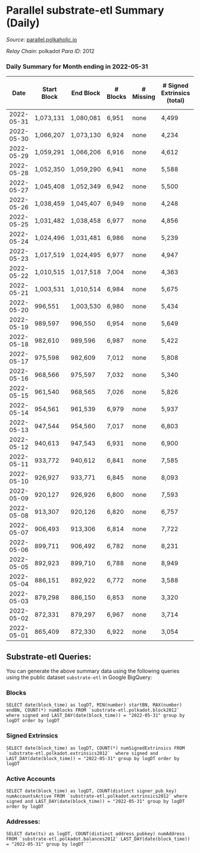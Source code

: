 # Parallel substrate-etl Summary (Daily)

_Source_: [parallel.polkaholic.io](https://parallel.polkaholic.io)

*Relay Chain*: polkadot
*Para ID*: 2012



### Daily Summary for Month ending in 2022-05-31


| Date | Start Block | End Block | # Blocks | # Missing | # Signed Extrinsics (total) | # Active Accounts | # Addresses with Balances | # Events | # Transfers | # XCM Transfers In | # XCM Transfers Out |
| ---- | ----------- | --------- | -------- | --------- | --------------------------- | ----------------- | ------------------------- | -------- | ----------- | ------------------ | ------------------- |
| 2022-05-31 | 1,073,131 | 1,080,081 | 6,951 | none | 4,499 | 639 | 38,284 | 52,031 | 9,282 ($2,837,954) | 118 ($254,022) | 54 ($106,310) |
| 2022-05-30 | 1,066,207 | 1,073,130 | 6,924 | none | 4,234 | 708 | 38,256 | 52,080 | 9,203 ($785,347) | 101 ($437,611) | 20 ($29,963.45) |
| 2022-05-29 | 1,059,291 | 1,066,206 | 6,916 | none | 4,612 | 558 | 38,230 | 50,957 | 9,039 ($472,275) | 111 ($112,990) | 24 ($90,764.84) |
| 2022-05-28 | 1,052,350 | 1,059,290 | 6,941 | none | 5,588 | 568 | 38,197 | 56,929 | 9,855 ($6,207,410) | 96 ($115,035) | 37 ($282,662) |
| 2022-05-27 | 1,045,408 | 1,052,349 | 6,942 | none | 5,500 | 659 | 38,178 | 58,956 | 9,899 ($2,173,371) | 132 ($122,247) | 50 ($204,290) |
| 2022-05-26 | 1,038,459 | 1,045,407 | 6,949 | none | 4,248 | 691 | 38,144 | 52,999 | 9,473 ($885,922) | 136 ($1,303,412) | 33 ($41,146.73) |
| 2022-05-25 | 1,031,482 | 1,038,458 | 6,977 | none | 4,856 | 713 | 38,107 | 56,467 | 9,705 ($2,090,843) | 155 ($417,526) | 34 ($128,921) |
| 2022-05-24 | 1,024,496 | 1,031,481 | 6,986 | none | 5,239 | 773 | 38,056 | 59,156 | 10,251 ($599,586) | 198 ($296,077) | 60 ($60,643.97) |
| 2022-05-23 | 1,017,519 | 1,024,495 | 6,977 | none | 4,947 | 763 | 37,999 | 57,782 | 9,765 ($944,100) | 178 ($115,745) | 20 ($10,257.72) |
| 2022-05-22 | 1,010,515 | 1,017,518 | 7,004 | none | 4,363 | 646 | 37,939 | 53,171 | 9,761 ($51,520,786) | 124 ($207,833) | 41 ($18,474.92) |
| 2022-05-21 | 1,003,531 | 1,010,514 | 6,984 | none | 5,675 | 644 | 37,903 | 61,138 | 11,006 ($18,854,818) | 139 ($316,302) | 28 ($161,489) |
| 2022-05-20 | 996,551 | 1,003,530 | 6,980 | none | 5,434 | 688 | 37,864 | 60,363 | 10,690 ($17,999,306) | 142 ($204,990) | 26 ($72,251.51) |
| 2022-05-19 | 989,597 | 996,550 | 6,954 | none | 5,649 | 711 | 37,809 | 60,876 | 10,536 ($2,044,885) | 188 ($406,465) | 40 ($236,404) |
| 2022-05-18 | 982,610 | 989,596 | 6,987 | none | 5,422 | 758 | 37,758 | 60,401 | 10,699 ($3,170,834) | 185 ($261,845) | 44 ($2,125,959) |
| 2022-05-17 | 975,598 | 982,609 | 7,012 | none | 5,808 | 839 | 37,693 | 62,806 | 10,635 ($54,456,155) | 217 ($480,856) | 40 ($204,244) |
| 2022-05-16 | 968,566 | 975,597 | 7,032 | none | 5,340 | 728 | 37,633 | 59,336 | 10,369 ($711,837) | 174 ($115,008) | 34 ($73,681.22) |
| 2022-05-15 | 961,540 | 968,565 | 7,026 | none | 5,826 | 717 | 37,590 | 59,702 | 9,728 ($1,616,347) | 164 ($165,433) | 43 ($190,458) |
| 2022-05-14 | 954,561 | 961,539 | 6,979 | none | 5,937 | 628 | 37,541 | 60,062 | 9,944 ($1,349,013) | 164 ($361,462) | 41 ($117,036) |
| 2022-05-13 | 947,544 | 954,560 | 7,017 | none | 6,803 | 766 | 37,502 | 66,188 | 10,927 ($2,803,505) | 186 ($387,298) | 63 ($127,612) |
| 2022-05-12 | 940,613 | 947,543 | 6,931 | none | 6,900 | 682 | 37,462 | 67,101 | 11,237 ($1,202,320) | 245 ($463,041) | 93 ($205,866) |
| 2022-05-11 | 933,772 | 940,612 | 6,841 | none | 7,585 | 795 | 37,407 | 71,678 | 11,528 ($20,596,110) | 298 ($13,870,908) | 140 ($5,819,836) |
| 2022-05-10 | 926,927 | 933,771 | 6,845 | none | 8,093 | 908 | 37,339 | 77,331 | 12,110 ($5,361,021) | 320 ($1,909,187) | 74 ($110,191) |
| 2022-05-09 | 920,127 | 926,926 | 6,800 | none | 7,593 | 875 | 37,265 | 74,015 | 12,022 ($4,403,256) | 362 ($1,208,316) | 85 ($262,760) |
| 2022-05-08 | 913,307 | 920,126 | 6,820 | none | 6,757 | 893 | 37,186 | 66,732 | 11,066 ($2,698,889) | 351 ($3,577,386) | 52 ($1,838,501) |
| 2022-05-07 | 906,493 | 913,306 | 6,814 | none | 7,722 | 1,002 | 37,082 | 70,738 | 11,692 ($7,310,290) | 378 ($2,138,676) | 68 ($272,068) |
| 2022-05-06 | 899,711 | 906,492 | 6,782 | none | 8,231 | 958 | 36,975 | 72,275 | 11,905 ($4,608,084) | 452 ($3,420,601) | 71 ($76,277.65) |
| 2022-05-05 | 892,923 | 899,710 | 6,788 | none | 8,949 | 1,006 | 36,896 | 76,288 | 13,365 ($6,616,787) | 534 ($3,598,970) | 86 ($184,035) |
| 2022-05-04 | 886,151 | 892,922 | 6,772 | none | 3,588 | 436 | 36,802 | 37,407 | 7,436 ($318,035) | 19 ($121,644) |   |
| 2022-05-03 | 879,298 | 886,150 | 6,853 | none | 3,320 | 381 | 36,797 | 35,586 | 6,891 ($4,771,825) |   |   |
| 2022-05-02 | 872,331 | 879,297 | 6,967 | none | 3,714 | 382 | 36,788 | 37,014 | 6,917 ($1,615,998) |   |   |
| 2022-05-01 | 865,409 | 872,330 | 6,922 | none | 3,054 | 312 | 36,785 | 33,561 | 6,106 ($88,344.69) |   |   |

## Substrate-etl Queries:
You can generate the above summary data using the following queries using the public dataset `substrate-etl` in Google BigQuery:


### Blocks
```
SELECT date(block_time) as logDT, MIN(number) startBN, MAX(number) endBN, COUNT(*) numBlocks FROM `substrate-etl.polkadot.block2012`  where signed and LAST_DAY(date(block_time)) = "2022-05-31" group by logDT order by logDT
```


### Signed Extrinsics
```
SELECT date(block_time) as logDT, COUNT(*) numSignedExtrinsics FROM `substrate-etl.polkadot.extrinsics2012`  where signed and LAST_DAY(date(block_time)) = "2022-05-31" group by logDT order by logDT
```


### Active Accounts
```
SELECT date(block_time) as logDT, COUNT(distinct signer_pub_key) numAccountsActive FROM `substrate-etl.polkadot.extrinsics2012` where signed and LAST_DAY(date(block_time)) = "2022-05-31" group by logDT order by logDT
```


### Addresses:
```
SELECT date(ts) as logDT, COUNT(distinct address_pubkey) numAddress FROM `substrate-etl.polkadot.balances2012` LAST_DAY(date(block_time)) = "2022-05-31" group by logDT```

